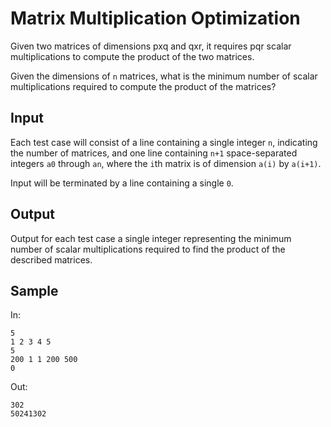 # Matrix Multiplication Optimization

Given two matrices of dimensions pxq and qxr, it requires pqr scalar
multiplications to compute the product of the two matrices.

Given the dimensions of `n` matrices, what is the minimum number of scalar
multiplications required to compute the product of the matrices?

## Input

Each test case will consist of a line containing a single integer `n`,
indicating the number of matrices, and one line containing `n+1` space-separated
integers `a0` through `an`, where the `i`th matrix is of dimension `a(i)` by
`a(i+1)`.

Input will be terminated by a line containing a single `0`.

## Output

Output for each test case a single integer representing the minimum number of
scalar multiplications required to find the product of the described matrices.

## Sample

In:

```
5
1 2 3 4 5
5
200 1 1 200 500
0
```

Out:

```
302
50241302
```

